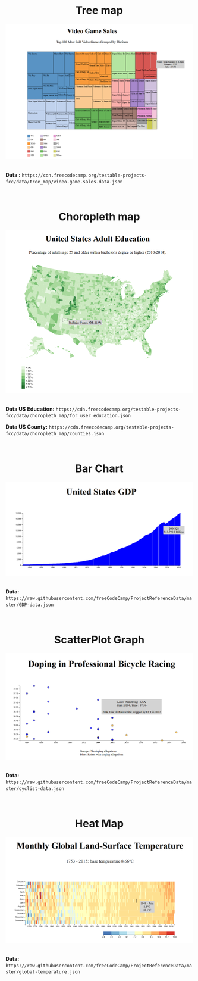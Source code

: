 <h1 align="center">
	Tree map
</h1>
<div align="center">
  <img src="./pic/TreeMap.png" alt="Screen from the tree map">
</div>

<br>

**Data :** `https://cdn.freecodecamp.org/testable-projects-fcc/data/tree_map/video-game-sales-data.json`

<br>

<h1 align="center">
	Choropleth map
</h1>
<div align="center">
  <img src="./pic/ChoroplethMap.png" alt="Screen from the Choropleth map">
</div>
<br>

**Data US Education:** `https://cdn.freecodecamp.org/testable-projects-fcc/data/choropleth_map/for_user_education.json`

**Data US County:** `https://cdn.freecodecamp.org/testable-projects-fcc/data/choropleth_map/counties.json`


<br>

<h1 align="center">
	Bar Chart
</h1>
<div align="center">
  <img src="./pic/BarChart.png" alt="Screen from the Choropleth map">
</div>
<br>

**Data:** `https://raw.githubusercontent.com/freeCodeCamp/ProjectReferenceData/master/GDP-data.json`


<br>

<h1 align="center">
	ScatterPlot Graph
</h1>
<div align="center">
  <img src="./pic/ScatterPlotGraph.png" alt="Screen from the Choropleth map">
</div>
<br>

**Data:** `https://raw.githubusercontent.com/freeCodeCamp/ProjectReferenceData/master/cyclist-data.json`


<br>

<h1 align="center">
	Heat Map
</h1>
<div align="center">
  <img src="./pic/HeatMap.png" alt="Screen from the Choropleth map">
</div>
<br>

**Data:** `https://raw.githubusercontent.com/freeCodeCamp/ProjectReferenceData/master/global-temperature.json`
